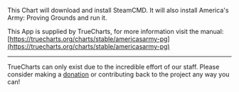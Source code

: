 This Chart will download and install SteamCMD. It will also install America's Army: Proving Grounds and run it.

This App is supplied by TrueCharts, for more information visit the manual: [https://truecharts.org/charts/stable/americasarmy-pg](https://truecharts.org/charts/stable/americasarmy-pg)

---

TrueCharts can only exist due to the incredible effort of our staff.
Please consider making a [donation](https://truecharts.org/sponsor) or contributing back to the project any way you can!
